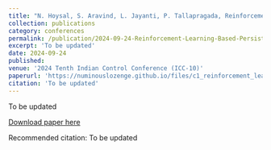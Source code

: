 ```yaml
---
title: "N. Hoysal, S. Aravind, L. Jayanti, P. Tallapragada, Reinforcement Learning Based Persistent Surveillance on Graphs Under Energy Constraints, Accepted, To be presented "
collection: publications
category: conferences
permalink: /publication/2024-09-24-Reinforcement-Learning-Based-Persistent-Surveillance-on-Graphs-Under-Energy-Constraints
excerpt: 'To be updated'
date: 2024-09-24
published:
venue: '2024 Tenth Indian Control Conference (ICC-10)'
paperurl: 'https://numinouslozenge.github.io/files/c1_reinforcement_learning_based_persistent_surveillance_on_graphs.pdf'
citation: 'To be updated'
---
```

To be updated

[Download paper here](https://numinouslozenge.github.io/files/c1_reinforcement_learning_based_persistent_surveillance_on_graphs.pdf)

Recommended citation: To be updated